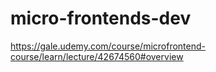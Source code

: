 # micro-frontends-dev
https://gale.udemy.com/course/microfrontend-course/learn/lecture/42674560#overview

